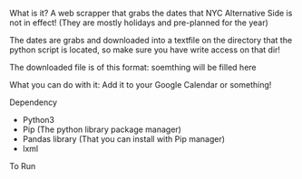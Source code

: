 What is it?
A web scrapper that grabs the dates that NYC Alternative Side is not in effect! (They are mostly holidays and pre-planned for the year)

The dates are grabs and downloaded into a textfile on the directory that the python script is located, so make sure you have write access on that dir!

The downloaded file is of this format:
soemthing will be filled here

What you can do with it:
Add it to your Google Calendar or something!

Dependency
 - Python3
 - Pip (The python library package manager)
 - Pandas library (That you can install with Pip manager)
 - lxml

 To Run